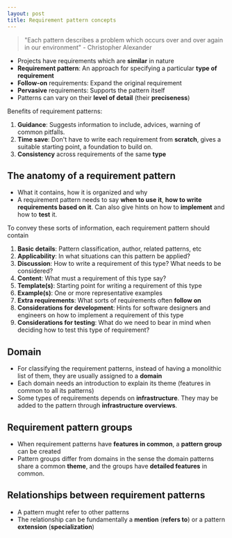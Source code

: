 ```yaml
---
layout: post
title: Requirement pattern concepts
---
```


> "Each pattern describes a problem which occurs over and over again in our environment" - Christopher Alexander

- Projects have requirements which are **similar** in nature
- **Requirement pattern**: An approach for specifying a particular **type of requirement**
- **Follow-on** requirements: Expand the original requirement
- **Pervasive** requirements: Supports the pattern itself 
- Patterns can vary on their **level of detail** (their **preciseness**)

Benefits of requirement patterns:

1. **Guidance**: Suggests information to include, advices, warning of common pitfalls.
2. **Time save**: Don't have to write each requirement from **scratch**, gives a suitable starting point, a foundation to build on.
3. **Consistency** across requirements of the same **type**


## The anatomy of a requirement pattern

- What it contains, how it is organized and why
- A requirement pattern needs to say **when to use it**, **how to write requirements based on it**. Can also give hints on how to **implement** and how to **test** it.

To convey these sorts of information, each requirement pattern should contain

1. **Basic details**: Pattern classification, author, related patterns, etc
2. **Applicability**: In what situations can this pattern be applied?
3. **Discussion**: How to write a requirement of this type? What needs to be considered?
4. **Content**: What must a requirement of this type say?
5. **Template(s)**: Starting point for writing a requirement of this type
6. **Example(s)**: One or more representative examples
7. **Extra requirements**: What sorts of requirements often **follow on**
8. **Considerations for development**: Hints for software designers and engineers on how to implement a requirement of this type
9. **Considerations for testing**: What do we need to bear in mind when deciding how to test this type of requirement?

## Domain

- For classifying the requirement patterns, instead of having a monolithic list of them, they are usually assigned to a **domain**
- Each domain needs an introduction to explain its theme (features in common to all its patterns)
- Some types of requirements depends on **infrastructure**. They may be added to the pattern through **infrastructure overviews**.

## Requirement pattern groups

- When requirement patterns have **features in common**, a **pattern group** can be created
- Pattern groups differ from domains in the sense the domain patterns share a common **theme**, and the groups have **detailed features** in common.

## Relationships between requirement patterns

- A pattern mught refer to other patterns
- The relationship can be fundamentally a **mention** (**refers to**) or a pattern **extension** (**specialization**)
